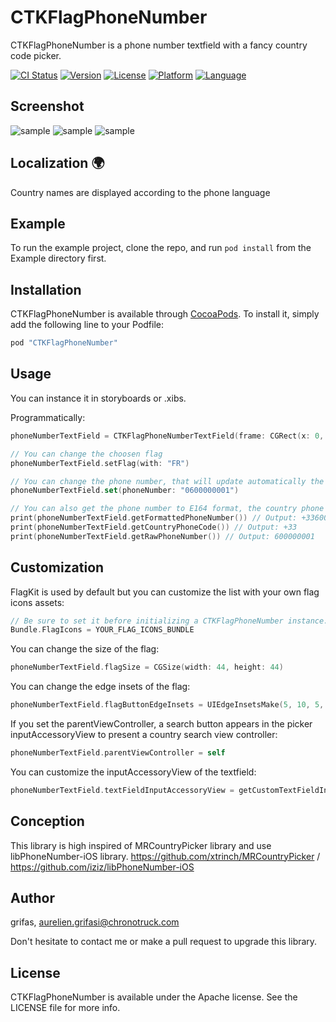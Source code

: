 # CTKFlagPhoneNumber

CTKFlagPhoneNumber is a phone number textfield with a fancy country code picker.   

[![CI Status](http://img.shields.io/travis/grifas/CTKFlagPhoneNumber.svg?style=flat)](https://travis-ci.org/chronotruck/CTKFlagPhoneNumber)
[![Version](https://img.shields.io/cocoapods/v/CTKFlagPhoneNumber.svg?style=flat)](http://cocoapods.org/pods/CTKFlagPhoneNumber)
[![License](https://img.shields.io/cocoapods/l/CTKFlagPhoneNumber.svg?style=flat)](http://cocoapods.org/pods/CTKFlagPhoneNumber)
[![Platform](https://img.shields.io/cocoapods/p/CTKFlagPhoneNumber.svg?style=flat)](http://cocoapods.org/pods/CTKFlagPhoneNumber)
[![Language](https://img.shields.io/badge/language-swift-brightgreen.svg?style=flat)](https://developer.apple.com/swift)

## Screenshot
![sample](Screenshot/screenshot_1.PNG)
![sample](Screenshot/screenshot_2.PNG)
![sample](Screenshot/screenshot_3.PNG)

## Localization 🌍

Country names are displayed according to the phone language

## Example

To run the example project, clone the repo, and run `pod install` from the Example directory first.

## Installation

CTKFlagPhoneNumber is available through [CocoaPods](http://cocoapods.org). To install
it, simply add the following line to your Podfile:

```ruby
pod "CTKFlagPhoneNumber"
```

## Usage

You can instance it in storyboards or .xibs.

Programmatically:
```swift
phoneNumberTextField = CTKFlagPhoneNumberTextField(frame: CGRect(x: 0, y: 0, width: view.bounds.width - 16, height: 50))

// You can change the choosen flag
phoneNumberTextField.setFlag(with: "FR")

// You can change the phone number, that will update automatically the flag image
phoneNumberTextField.set(phoneNumber: "0600000001")

// You can also get the phone number to E164 format, the country phone code and the raw phone number
print(phoneNumberTextField.getFormattedPhoneNumber()) // Output: +33600000001
print(phoneNumberTextField.getCountryPhoneCode()) // Output: +33
print(phoneNumberTextField.getRawPhoneNumber()) // Output: 600000001
```

## Customization

FlagKit is used by default but you can customize the list with your own flag icons assets:
```swift
// Be sure to set it before initializing a CTKFlagPhoneNumber instance.
Bundle.FlagIcons = YOUR_FLAG_ICONS_BUNDLE
```

You can change the size of the flag:
```swift
phoneNumberTextField.flagSize = CGSize(width: 44, height: 44)
```

You can change the edge insets of the flag:
```swift
phoneNumberTextField.flagButtonEdgeInsets = UIEdgeInsetsMake(5, 10, 5, 10)
```

If you set the parentViewController,  a search button appears in the picker inputAccessoryView to present a country search view controller:
```swift
phoneNumberTextField.parentViewController = self
```

You can customize the inputAccessoryView of the textfield:
```swift
phoneNumberTextField.textFieldInputAccessoryView = getCustomTextFieldInputAccessoryView(with: items)
```

## Conception
This library is high inspired of MRCountryPicker library and use libPhoneNumber-iOS library.
https://github.com/xtrinch/MRCountryPicker / https://github.com/iziz/libPhoneNumber-iOS


## Author

grifas, aurelien.grifasi@chronotruck.com

Don't hesitate to contact me or make a pull request to upgrade this library.

## License

CTKFlagPhoneNumber is available under the Apache license. See the LICENSE file for more info.
